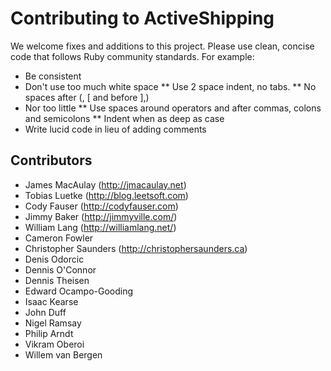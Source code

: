 # Contributing to ActiveShipping

We welcome fixes and additions to this project. Please use clean, concise code that follows Ruby community standards. For example:

* Be consistent
* Don't use too much white space
** Use 2 space indent, no tabs.
** No spaces after (, [ and before ],)
* Nor too little
** Use spaces around operators and after commas, colons and semicolons
** Indent when as deep as case
* Write lucid code in lieu of adding comments

## Contributors

* James MacAulay (<http://jmacaulay.net>)
* Tobias Luetke (<http://blog.leetsoft.com>)
* Cody Fauser (<http://codyfauser.com>)
* Jimmy Baker (<http://jimmyville.com/>)
* William Lang (<http://williamlang.net/>)
* Cameron Fowler
* Christopher Saunders (<http://christophersaunders.ca>)
* Denis Odorcic
* Dennis O'Connor
* Dennis Theisen
* Edward Ocampo-Gooding
* Isaac Kearse
* John Duff
* Nigel Ramsay
* Philip Arndt
* Vikram Oberoi
* Willem van Bergen
